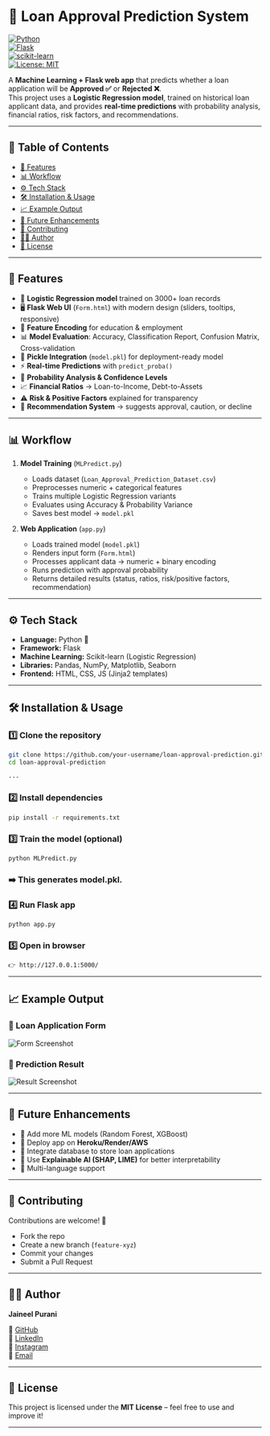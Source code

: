 # 🏦 Loan Approval Prediction System  

[![Python](https://img.shields.io/badge/Python-3.10%2B-blue)](https://www.python.org/)  
[![Flask](https://img.shields.io/badge/Flask-3.1-lightgrey)](https://flask.palletsprojects.com/)  
[![scikit-learn](https://img.shields.io/badge/Scikit--Learn-1.6-orange)](https://scikit-learn.org/)  
[![License: MIT](https://img.shields.io/badge/License-MIT-green.svg)](LICENSE)  

A **Machine Learning + Flask web app** that predicts whether a loan application will be **Approved ✅** or **Rejected ❌**.  
This project uses a **Logistic Regression model**, trained on historical loan applicant data, and provides **real-time predictions** with probability analysis, financial ratios, risk factors, and recommendations.  

---

## 📌 Table of Contents  
- [🚀 Features](#-features)  
- [📊 Workflow](#-workflow)  
- [⚙️ Tech Stack](#️-tech-stack)  
- [🛠️ Installation & Usage](#️-installation--usage)  
- [📈 Example Output](#-example-output)  
- [📌 Future Enhancements](#-future-enhancements)  
- [🤝 Contributing](#-contributing)  
- [👨‍💻 Author](#-author)  
- [📜 License](#-license)  

---

## 🚀 Features  

- 📂 **Logistic Regression model** trained on 3000+ loan records  
- 🖥️ **Flask Web UI** (`Form.html`) with modern design (sliders, tooltips, responsive)  
- 🔄 **Feature Encoding** for education & employment  
- 📊 **Model Evaluation**: Accuracy, Classification Report, Confusion Matrix, Cross-validation  
- 💾 **Pickle Integration** (`model.pkl`) for deployment-ready model  
- ⚡ **Real-time Predictions** with `predict_proba()`  
- 🧮 **Probability Analysis & Confidence Levels**  
- 📈 **Financial Ratios** → Loan-to-Income, Debt-to-Assets  
- ⚠️ **Risk & Positive Factors** explained for transparency  
- 🎯 **Recommendation System** → suggests approval, caution, or decline  

---

## 📊 Workflow  

1. **Model Training** (`MLPredict.py`)  
   - Loads dataset (`Loan_Approval_Prediction_Dataset.csv`)  
   - Preprocesses numeric + categorical features  
   - Trains multiple Logistic Regression variants  
   - Evaluates using Accuracy & Probability Variance  
   - Saves best model → `model.pkl`  

2. **Web Application** (`app.py`)  
   - Loads trained model (`model.pkl`)  
   - Renders input form (`Form.html`)  
   - Processes applicant data → numeric + binary encoding  
   - Runs prediction with approval probability  
   - Returns detailed results (status, ratios, risk/positive factors, recommendation)  

---

## ⚙️ Tech Stack  

- **Language:** Python 🐍  
- **Framework:** Flask  
- **Machine Learning:** Scikit-learn (Logistic Regression)  
- **Libraries:** Pandas, NumPy, Matplotlib, Seaborn  
- **Frontend:** HTML, CSS, JS (Jinja2 templates)  

---

## 🛠️ Installation & Usage  

### 1️⃣ Clone the repository  
```bash
git clone https://github.com/your-username/loan-approval-prediction.git
cd loan-approval-prediction

---
```

### 2️⃣ Install dependencies
```bash
pip install -r requirements.txt
```

### 3️⃣ Train the model (optional)
```bash
python MLPredict.py
```

### ➡️ This generates model.pkl.

### 4️⃣ Run Flask app
```bash
python app.py
```

### 5️⃣ Open in browser
```bash
👉 http://127.0.0.1:5000/
```

---

## 📈 Example Output  

### 🔹 Loan Application Form  
![Form Screenshot](docs/form_preview.png)  

### 🔹 Prediction Result  
![Result Screenshot](docs/result_preview.png)  

---

## 📌 Future Enhancements  

- 🔹 Add more ML models (Random Forest, XGBoost)  
- 🔹 Deploy app on **Heroku/Render/AWS**  
- 🔹 Integrate database to store loan applications  
- 🔹 Use **Explainable AI (SHAP, LIME)** for better interpretability  
- 🔹 Multi-language support  

---

## 🤝 Contributing  

Contributions are welcome! 🎉  
- Fork the repo  
- Create a new branch (`feature-xyz`)  
- Commit your changes  
- Submit a Pull Request  

---

## 👨‍💻 Author  

**Jaineel Purani**  

📌 [GitHub](https://github.com/jaineel555)  
📌 [LinkedIn](https://www.linkedin.com/in/jaineel-purani-9a128120b/)  
📌 [Instagram](https://www.instagram.com/jaineel_purani__555/)  
📌 [Email](mailto:jaineelpurani555@gmail.com)  

---

## 📜 License  

This project is licensed under the **MIT License** – feel free to use and improve it!  

---

